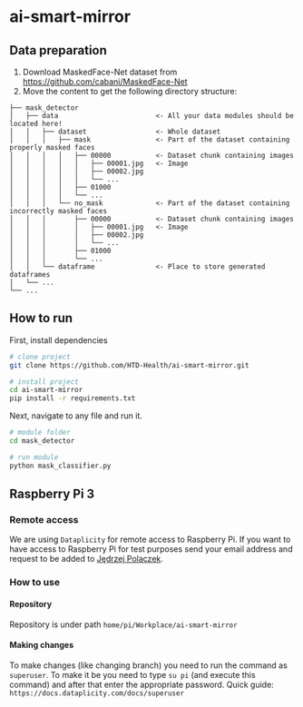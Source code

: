 # ai-smart-mirror

## Data preparation

1. Download MaskedFace-Net dataset from https://github.com/cabani/MaskedFace-Net
2. Move the content to get the following directory structure:

```
├── mask_detector
│   ├── data                        <- All your data modules should be located here!
│   │   ├── dataset                 <- Whole dataset
│   │   │   ├── mask                <- Part of the dataset containing properly masked faces
│   │   │   │   ├── 00000           <- Dataset chunk containing images
│   │   │   │   │   ├── 00001.jpg   <- Image
│   │   │   │   │   ├── 00002.jpg
│   │   │   │   │   └── ...
│   │   │   │   ├── 01000
│   │   │   │   └── ...
│   │   │   └── no_mask             <- Part of the dataset containing incorrectly masked faces
│   │   │       ├── 00000           <- Dataset chunk containing images
│   │   │       │   ├── 00001.jpg   <- Image
│   │   │       │   ├── 00002.jpg
│   │   │       │   └── ...
│   │   │       ├── 01000
│   │   │       └── ...
│   │   └── dataframe               <- Place to store generated dataframes
│   └── ...
└── ...

```

## How to run

First, install dependencies

```bash
# clone project
git clone https://github.com/HTD-Health/ai-smart-mirror.git

# install project
cd ai-smart-mirror
pip install -r requirements.txt
```

Next, navigate to any file and run it.

```bash
# module folder
cd mask_detector

# run module
python mask_classifier.py
```

## Raspberry Pi 3

### Remote access

We are using `Dataplicity` for remote access to Raspberry Pi.
If you want to have access to Raspberry Pi for test purposes send your email address and request to be added to [Jędrzej Polaczek](https://github.com/jedrzejpolaczek).

### How to use

#### Repository

Repository is under path `home/pi/Workplace/ai-smart-mirror`

#### Making changes

To make changes (like changing branch) you need to run the command as `superuser`.
To make it be you need to type `su pi` (and execute this command) and after that enter the appropriate password.
Quick guide: `https://docs.dataplicity.com/docs/superuser`
